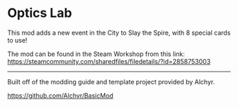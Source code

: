 # Optics Lab

This mod adds a new event in the City to Slay the Spire, with 8 special cards to use!

The mod can be found in the Steam Workshop from this link:
https://steamcommunity.com/sharedfiles/filedetails/?id=2858753003

---

Built off of the modding guide and template project provided by Alchyr. 

https://github.com/Alchyr/BasicMod
